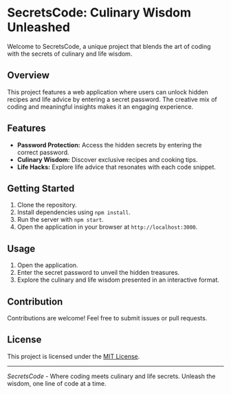 # SecretsCode: Culinary Wisdom Unleashed

Welcome to SecretsCode, a unique project that blends the art of coding with the secrets of culinary and life wisdom.

## Overview

This project features a web application where users can unlock hidden recipes and life advice by entering a secret password. The creative mix of coding and meaningful insights makes it an engaging experience.

## Features

- **Password Protection:** Access the hidden secrets by entering the correct password.
- **Culinary Wisdom:** Discover exclusive recipes and cooking tips.
- **Life Hacks:** Explore life advice that resonates with each code snippet.

## Getting Started

1. Clone the repository.
2. Install dependencies using `npm install`.
3. Run the server with `npm start`.
4. Open the application in your browser at `http://localhost:3000`.

## Usage

1. Open the application.
2. Enter the secret password to unveil the hidden treasures.
3. Explore the culinary and life wisdom presented in an interactive format.

## Contribution

Contributions are welcome! Feel free to submit issues or pull requests.

## License

This project is licensed under the [MIT License](LICENSE).

---

*SecretsCode* - Where coding meets culinary and life secrets. Unleash the wisdom, one line of code at a time.
